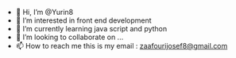 - 👋 Hi, I’m @Yurin8
- 👀 I’m interested in front end development
- 🌱 I’m currently learning java script and python
- 💞️ I’m looking to collaborate on ...
- 📫 How to reach me this is my email : zaafourijosef8@gmail.com

<!---
Yurin8/Yurin8 is a ✨ special ✨ repository because its `README.md` (this file) appears on your GitHub profile.
You can click the Preview link to take a look at your changes.
--->
